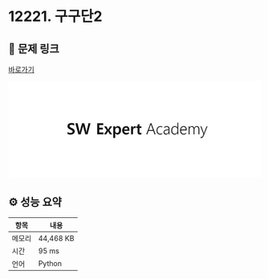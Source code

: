 # 12221. 구구단2

## 🔗 문제 링크

[바로가기](https://swexpertacademy.com/main/code/problem/problemDetail.do?contestProbId=AXpz3dravpQDFATi)

![SWEA 로고](../../images/swea.jpg)

## ⚙️ 성능 요약

| 항목   | 내용      |
| ------ | --------- |
| 메모리 | 44,468 KB |
| 시간   | 95 ms     |
| 언어   | Python    |
